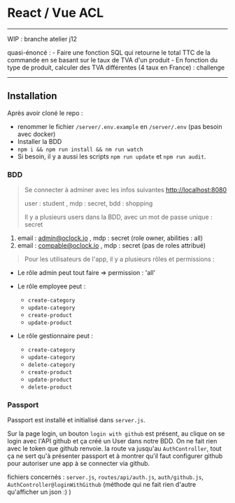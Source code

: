 # React / Vue ACL

---

WIP : branche atelier j12

quasi-énoncé :
    - Faire une fonction SQL qui retourne le total TTC de la commande en se basant sur le taux de TVA d'un produit
    - En fonction du type de produit, calculer des TVA différentes (4 taux en France) : challenge

---


## Installation

Après avoir cloné le repo :

-   renommer le fichier `/server/.env.example` en `/server/.env` (pas besoin avec docker)
-   Installer la BDD
-   `npm i && npm run install && nm run watch`
-   Si besoin, il y a aussi les scripts `npm run update` et `npm run audit`.

### BDD

> Se connecter à adminer avec les infos suivantes [http://localhost:8080](http://localhost:8080)
>
> user : student , mdp : secret, bdd : shopping
>
> Il y a plusieurs users dans la BDD, avec un mot de passe unique : secret

1. email : admin@oclock.io , mdp : secret (role owner, abilities : all)
2. email : compable@oclock.io , mdp : secret (pas de roles attribué)

> Pour les utilisateurs de l'app, il y a plusieurs rôles et permissions :

-   Le rôle admin peut tout faire => permission : 'all'

-   Le rôle employee peut :

    -   `create-category`
    -   `update-category`
    -   `create-product`
    -   `update-product`

-   Le rôle gestionnaire peut :

    -   `create-category`
    -   `update-category`
    -   `delete-category`
    -   `create-product`
    -   `update-product`
    -   `delete-product`

### Passport

Passport est installé et initialisé dans `server.js`.

Sur la page login, un bouton `login with github` est présent, au clique on se login avec l'API github et ça créé un User dans notre BDD. On ne fait rien avec le token que github renvoie.
la route va jusqu'au `AuthController`, tout ça ne sert qu'à présenter passport et à montrer qu'il faut configurer github pour autoriser une app à se connecter via github.

fichiers concernés : `server.js`, `routes/api/auth.js`, `auth/github.js`, `AuthController@loginWithGithub` (méthode qui ne fait rien d'autre qu'afficher un json  :) )
